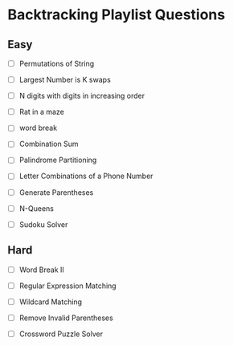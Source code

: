 # Backtracking Playlist Questions

## Easy
- [ ] Permutations of String
- [ ] Largest Number is K swaps
- [ ] N digits with digits in increasing order
- [ ] Rat in a maze
- [ ] word break
- [ ] Combination Sum
- [ ] Palindrome Partitioning
- [ ] Letter Combinations of a Phone Number
- [ ] Generate Parentheses
- [ ] N-Queens
- [ ] Sudoku Solver


## Hard
- [ ] Word Break II
- [ ] Regular Expression Matching
- [ ] Wildcard Matching
- [ ] Remove Invalid Parentheses
- [ ] Crossword Puzzle Solver

